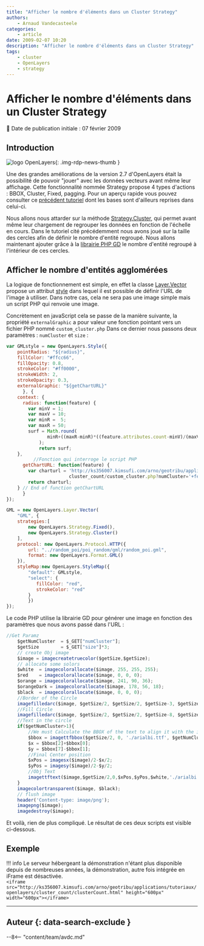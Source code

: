 ```yaml
---
title: "Afficher le nombre d'éléments dans un Cluster Strategy"
authors:
    - Arnaud Vandecasteele
categories:
    - article
date: 2009-02-07 10:20
description: "Afficher le nombre d'éléments dans un Cluster Strategy"
tags:
    - cluster
    - OpenLayers
    - strategy
---
```


# Afficher le nombre d'éléments dans un Cluster Strategy

:calendar: Date de publication initiale : 07 février 2009

## Introduction

![logo OpenLayers](https://cdn.geotribu.fr/img/logos-icones/logiciels_librairies/openlayers.png "logo OpenLayers"){: .img-rdp-news-thumb }

Une des grandes améliorations de la version 2.7 d'OpenLayers était la possibilité de pouvoir "jouer" avec les données vecteurs avant même leur affichage. Cette fonctionnalité nommée Strategy propose 4 types d'actions : BBOX, Cluster, Fixed, pagging. Pour un aperçu rapide vous pouvez consulter ce [précédent tutoriel](http://geotribu.net/node/47) dont les bases sont d'ailleurs reprises dans celui-ci.

Nous allons nous attarder sur la méthode [Strategy.Cluster](http://dev.openlayers.org/releases/OpenLayers-2.7/doc/apidocs/files/OpenLayers/Strategy/Cluster-js.html), qui permet avant même leur chargement de regrouper les données en fonction de l'échelle en cours. Dans le tutoriel cité précédemment nous avons joué sur la taille des cercles afin de définir le nombre d'entité regroupé. Nous allons maintenant ajouter grâce à la [librairie PHP GD](http://fr.php.net/gd) le nombre d'entité regroupé à l'intérieur de ces cercles.

## Afficher le nombre d'entités agglomérées

La logique de fonctionnement est simple, en effet la classe [Layer.Vector](http://dev.openlayers.org/releases/OpenLayers-2.7/doc/apidocs/files/OpenLayers/Layer/Vector-js.html) propose un attribut [style](http://dev.openlayers.org/releases/OpenLayers-2.7/doc/apidocs/files/OpenLayers/Feature/Vector-js.html#OpenLayers.Feature.Vector.style) dans lequel il est possible de définir l'URL de l'image à utiliser. Dans notre cas, cela ne sera pas une image simple mais un script PHP qui renvoie une image.

Concrètement en javaScript cela se passe de la manière suivante, la propriété `externalGraphic` a pour valeur une fonction pointant vers un fichier PHP nommé `custom_cluster.php` Dans ce dernier nous passons deux paramètres : `numCluster` et `size` :

```javascript
var GMLstyle = new OpenLayers.Style({
	pointRadius: "${radius}",
	fillColor: "#ffcc66",
	fillOpacity: 0.8,
	strokeColor: "#ff0000",
	strokeWidth: 2,
	strokeOpacity: 0.3,
	externalGraphic: "${getChartURL}"  
      }, {
	context: {
	  radius: function(feature) {  
	    var minV = 1;
	    var maxV = 10;
	    var minR =  5;
	    var maxR = 50;
	    surf = Math.round(
               minR+((maxR-minR)*((feature.attributes.count-minV)/(maxV-minV)))
            );  
            return surf;
	},
          //Fonction qui interroge le script PHP
	  getChartURL: function(feature) {
	    var charturl = 'http://ks356007.kimsufi.com/arno/geotribu/applications/tutoriaux/openlayers/
                       cluster_count/custom_cluster.php?numCluster='+feature.attributes.count+'&size='+surf;
	    return charturl;
	} // End of function getChartURL
      }
});

GML = new OpenLayers.Layer.Vector(
	"GML", {
	strategies:[
		new OpenLayers.Strategy.Fixed(),
		new OpenLayers.Strategy.Cluster()
	],
	protocol: new OpenLayers.Protocol.HTTP({
		url: "../random_poi/poi_random/gml/random_poi.gml",
		format: new OpenLayers.Format.GML()
	}),
	styleMap:new OpenLayers.StyleMap({
		"default": GMLstyle,
		"select": {
		   fillColor: "red",
		   strokeColor: "red"
		}
        })
});
```

Le code PHP utilise la librairie GD pour générer une image en fonction des paramètres que nous avons passé dans l'URL :


```javascript
//Get Paramz
	$getNumCluster	= $_GET["numCluster"];
	$getSize		= $_GET["size"]*3;
	// create Obj image
	$image = imagecreatetruecolor($getSize,$getSize);
	// allocate some solors
	$white  = imagecolorallocate($image, 255, 255, 255);
	$red    = imagecolorallocate($image, 0, 0, 0);
	$orange	= imagecolorallocate($image, 241, 90, 36);
	$orangeDark	= imagecolorallocate($image, 178, 56, 18);
	$black  = imagecolorallocate($image, 0, 0, 0);
	//Border of the Circle
	imagefilledarc($image, $getSize/2, $getSize/2, $getSize-3, $getSize-3, 0, 360 , $orangeDark, IMG_ARC_PIE);
	//Fill Circle
	imagefilledarc($image, $getSize/2, $getSize/2, $getSize-8, $getSize-8, 0, 360 , $orange, IMG_ARC_PIE);
	//Text in the circle
	if($getNumCluster>1){
		//We must Calculate the BBOX of the text to align it with the img
		$bbox = imagettfbbox($getSize/2, 0, './arialbi.ttf', $getNumCluster);
		$x = $bbox[2]+$bbox[0];
		$y = $bbox[7]-$bbox[1];
		//Final Center position
		$xPos = imagesx($image)/2-$x/2;
		$yPos = imagesy($image)/2-$y/2;
		//Obj Text
		imagettftext($image,$getSize/2,0,$xPos,$yPos,$white,'./arialbi.ttf',$getNumCluster);
	}
	imagecolortransparent($image, $black);
	// flush image
	header('Content-type: image/png');
	imagepng($image);
	imagedestroy($image);
```

Et voilà, rien de plus compliqué. Le résultat de ces deux scripts est visible ci-dessous.

## Exemple

!!! info
    Le serveur hébergeant la démonstration n'étant plus disponible depuis de nombreuses années, la démonstration, autre fois intégrée en iFrame est désactivée.  
    `<iframe src="http://ks356007.kimsufi.com/arno/geotribu/applications/tutoriaux/openlayers/cluster_count/clusterCount.html" height="600px" width="600px"></iframe>`

----

## Auteur {: data-search-exclude }

--8<-- "content/team/avdc.md"
